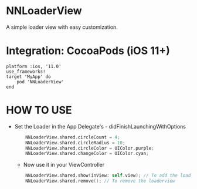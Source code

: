 # NNLoaderView
A simple loader view with easy customization.


# Integration: CocoaPods (iOS 11+)
  
  ```
  platform :ios, '11.0'
  use_frameworks!
  target 'MyApp' do
      pod 'NNLoaderView'
  end

  ```

# HOW TO USE

  * Set the Loader in the App Delegate's - didFinishLaunchingWithOptions
    
    ```swift
        NNLoaderView.shared.circleCount = 4;
        NNLoaderView.shared.circleRadius = 10;
        NNLoaderView.shared.circleColor = UIColor.purple;
        NNLoaderView.shared.changeColor = UIColor.cyan;
    ```
    
    * Now use it in your ViewController
    
    ```swift
        NNLoaderView.shared.show(inView: self.view); // To add the loaderview
        NNLoaderView.shared.remove(); // To remove the loaderview
    ```
    
